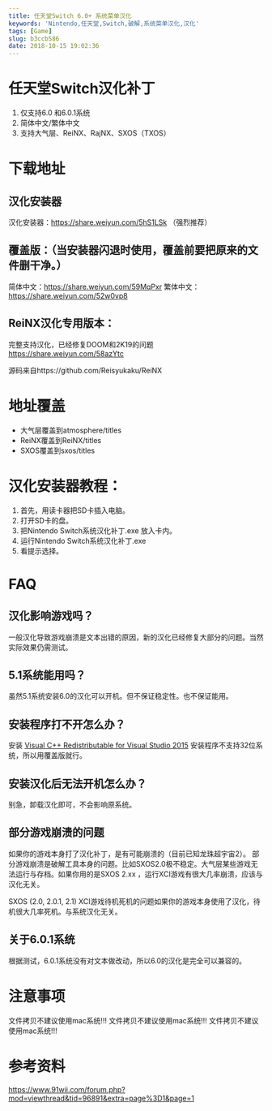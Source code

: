 ```yaml
---
title: 任天堂Switch 6.0+ 系统菜单汉化
keywords: 'Nintendo,任天堂,Switch,破解,系统菜单汉化,汉化'
tags: [Game]
slug: b3ccb586
date: 2018-10-15 19:02:36
---
```


# 任天堂Switch汉化补丁

1. 仅支持6.0 和6.0.1系统
2. 简体中文/繁体中文
3. 支持大气层、ReiNX、RajNX、SXOS（TXOS）

# 下载地址

## 汉化安装器
汉化安装器：https://share.weiyun.com/5hS1LSk  （强烈推荐）

## 覆盖版：（当安装器闪退时使用，覆盖前要把原来的文件删干净。）
简体中文：https://share.weiyun.com/59MqPxr
繁体中文：https://share.weiyun.com/52w0vp8

## ReiNX汉化专用版本：
完整支持汉化，已经修复DOOM和2K19的问题
https://share.weiyun.com/58azYtc

源码来自https://github.com/Reisyukaku/ReiNX

# 地址覆盖
* 大气层覆盖到atmosphere/titles
* ReiNX覆盖到ReiNX/titles
* SXOS覆盖到sxos/titles


# 汉化安装器教程：

1. 首先，用读卡器把SD卡插入电脑。
2. 打开SD卡的盘。
3. 把Nintendo Switch系统汉化补丁.exe 放入卡内。
4. 运行Nintendo Switch系统汉化补丁.exe
5. 看提示选择。


# FAQ
## 汉化影响游戏吗？ 
一般汉化导致游戏崩溃是文本出错的原因，新的汉化已经修复大部分的问题。当然实际效果仍需测试。

## 5.1系统能用吗？
虽然5.1系统安装6.0的汉化可以开机。但不保证稳定性。也不保证能用。

## 安装程序打不开怎么办？
安装 
[Visual C++ Redistributable for Visual Studio 2015](https://www.microsoft.com/zh-CN/download/details.aspx?id=48145)
安装程序不支持32位系统，所以用覆盖版就行。

## 安装汉化后无法开机怎么办？
别急，卸载汉化即可，不会影响原系统。

## 部分游戏崩溃的问题
如果你的游戏本身打了汉化补丁，是有可能崩溃的（目前已知龙珠超宇宙2）。
部分游戏崩溃是破解工具本身的问题。比如SXOS2.0极不稳定。大气层某些游戏无法运行与存档。如果你用的是SXOS 2.xx ，运行XCI游戏有很大几率崩溃，应该与汉化无关。

SXOS (2.0, 2.0.1, 2.1) XCI游戏待机死机的问题如果你的游戏本身使用了汉化，待机很大几率死机。与系统汉化无关。

## 关于6.0.1系统
根据测试，6.0.1系统没有对文本做改动，所以6.0的汉化是完全可以兼容的。
# 注意事项

文件拷贝不建议使用mac系统!!!
文件拷贝不建议使用mac系统!!!
文件拷贝不建议使用mac系统!!!


# 参考资料 

https://www.91wii.com/forum.php?mod=viewthread&tid=96891&extra=page%3D1&page=1
